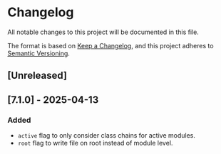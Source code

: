 # Changelog

All notable changes to this project will be documented in this file.

The format is based on [Keep a Changelog](https://keepachangelog.com/en/1.1.0/),
and this project adheres to [Semantic Versioning](https://semver.org/spec/v2.0.0.html).

## [Unreleased]

## [7.1.0] - 2025-04-13

### Added

- `active` flag to only consider class chains for active modules.
- `root` flag to write file on root instead of module level.
